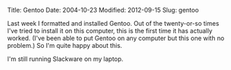 Title: Gentoo
Date: 2004-10-23
Modified: 2012-09-15
Slug: gentoo

Last week I formatted and installed Gentoo. Out of the twenty-or-so times I've tried to install it on this computer, this is the first time it has actually worked. (I've been able to put Gentoo on any computer but this one with no problem.)
So I'm quite happy about this.

I'm still running Slackware on my laptop.
